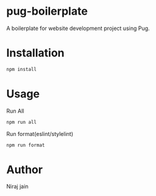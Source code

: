 # pug-boilerplate

A boilerplate for website development project using Pug.

# Installation

```bash
npm install
```

# Usage

Run All
```bash
npm run all
```

Run format(eslint/stylelint)
```bash
npm run format
```

# Author

Niraj jain 
